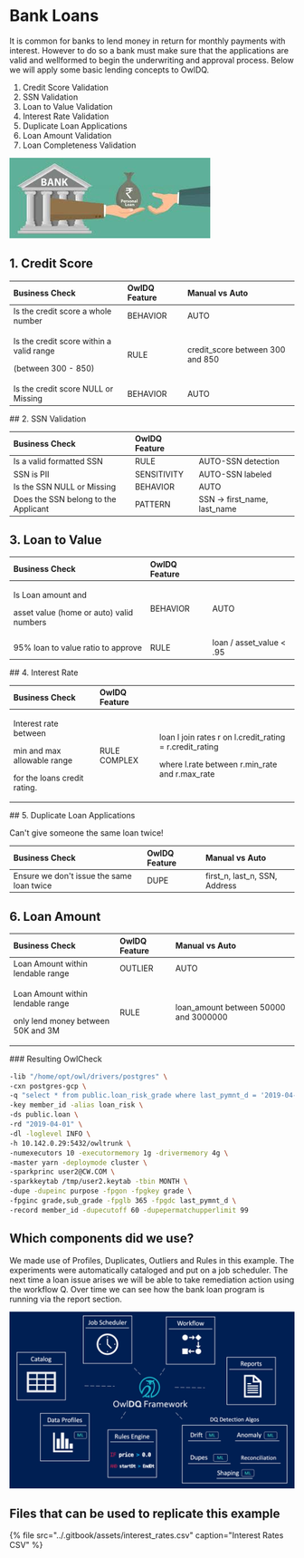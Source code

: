 # Bank Loans

It is common for banks to lend money in return for monthly payments with interest.  However to do so a bank must make sure that the applications are valid and wellformed to begin the underwriting and approval process.  Below we will apply some basic lending concepts to OwlDQ. 

1. Credit Score Validation
2. SSN Validation
3. Loan to Value Validation
4. Interest Rate Validation
5. Duplicate Loan Applications
6. Loan Amount Validation
7. Loan Completeness Validation

![](../.gitbook/assets/bank-loan1.jpeg)

## 1. Credit Score

<table>
  <thead>
    <tr>
      <th style="text-align:left">Business Check</th>
      <th style="text-align:left">OwlDQ Feature</th>
      <th style="text-align:left">Manual vs Auto</th>
    </tr>
  </thead>
  <tbody>
    <tr>
      <td style="text-align:left">Is the credit score a whole number</td>
      <td style="text-align:left">BEHAVIOR</td>
      <td style="text-align:left">AUTO</td>
    </tr>
    <tr>
      <td style="text-align:left">
        <p>Is the credit score within a valid range</p>
        <p>(between 300 - 850)</p>
      </td>
      <td style="text-align:left">RULE</td>
      <td style="text-align:left">credit_score between 300 and 850</td>
    </tr>
    <tr>
      <td style="text-align:left">Is the credit score NULL or Missing</td>
      <td style="text-align:left">BEHAVIOR</td>
      <td style="text-align:left">AUTO</td>
    </tr>
  </tbody>
</table>##  2. SSN Validation

| Business Check | OwlDQ Feature |  |
| :--- | :--- | :--- |
| Is a valid formatted SSN | RULE | AUTO-SSN detection |
| SSN is PII | SENSITIVITY | AUTO-SSN labeled |
| Is the SSN NULL or Missing | BEHAVIOR | AUTO |
| Does the SSN belong to the Applicant | PATTERN | SSN -&gt; first\_name, last\_name |

## 3. Loan to Value 

<table>
  <thead>
    <tr>
      <th style="text-align:left">Business Check</th>
      <th style="text-align:left">OwlDQ Feature</th>
      <th style="text-align:left"></th>
    </tr>
  </thead>
  <tbody>
    <tr>
      <td style="text-align:left">
        <p>Is Loan amount and</p>
        <p>asset value (home or auto) valid numbers</p>
      </td>
      <td style="text-align:left">BEHAVIOR</td>
      <td style="text-align:left">AUTO</td>
    </tr>
    <tr>
      <td style="text-align:left">95% loan to value ratio to approve</td>
      <td style="text-align:left">RULE</td>
      <td style="text-align:left">loan / asset_value &lt; .95</td>
    </tr>
  </tbody>
</table>## 4. Interest Rate

<table>
  <thead>
    <tr>
      <th style="text-align:left">Business Check</th>
      <th style="text-align:left">OwlDQ Feature</th>
      <th style="text-align:left"></th>
    </tr>
  </thead>
  <tbody>
    <tr>
      <td style="text-align:left">
        <p>Interest rate between</p>
        <p>min and max allowable range</p>
        <p>for the loans credit rating.</p>
      </td>
      <td style="text-align:left">RULE COMPLEX</td>
      <td style="text-align:left">
        <p>loan l join rates r on l.credit_rating = r.credit_rating</p>
        <p>where l.rate between r.min_rate and r.max_rate</p>
      </td>
    </tr>
  </tbody>
</table>## 5. Duplicate Loan Applications

Can't give someone the same loan twice!

| Business Check | OwlDQ Feature | Manual vs Auto |
| :--- | :--- | :--- |
| Ensure we don't issue the same loan twice | DUPE | first\_n, last\_n, SSN, Address |

## 6. Loan Amount

<table>
  <thead>
    <tr>
      <th style="text-align:left">Business Check</th>
      <th style="text-align:left">OwlDQ Feature</th>
      <th style="text-align:left">Manual vs Auto</th>
    </tr>
  </thead>
  <tbody>
    <tr>
      <td style="text-align:left">Loan Amount within lendable range</td>
      <td style="text-align:left">OUTLIER</td>
      <td style="text-align:left">AUTO</td>
    </tr>
    <tr>
      <td style="text-align:left">
        <p>Loan Amount within lendable range</p>
        <p>only lend money between 50K and 3M</p>
      </td>
      <td style="text-align:left">RULE</td>
      <td style="text-align:left">loan_amount between 50000 and 3000000</td>
    </tr>
  </tbody>
</table>### Resulting OwlCheck

```bash
-lib "/home/opt/owl/drivers/postgres" \
-cxn postgres-gcp \
-q "select * from public.loan_risk_grade where last_pymnt_d = '2019-04-01'" \
-key member_id -alias loan_risk \
-ds public.loan \
-rd "2019-04-01" \
-dl -loglevel INFO \
-h 10.142.0.29:5432/owltrunk \
-numexecutors 10 -executormemory 1g -drivermemory 4g \
-master yarn -deploymode cluster \
-sparkprinc user2@CW.COM \
-sparkkeytab /tmp/user2.keytab -tbin MONTH \
-dupe -dupeinc purpose -fpgon -fpgkey grade \
-fpginc grade,sub_grade -fpglb 365 -fpgdc last_pymnt_d \
-record member_id -dupecutoff 60 -dupepermatchupperlimit 99 
```

## Which components did we use?

We made use of Profiles, Duplicates, Outliers and Rules in this example.  The experiments were automatically cataloged and put on a job scheduler.  The next time a loan issue arises we will be able to take remediation action using the workflow Q.  Over time we can see how the bank loan program is running via the report section. 

![](../.gitbook/assets/owldq-framework-li.png)

## Files that can be used to replicate this example

{% file src="../.gitbook/assets/interest\_rates.csv" caption="Interest Rates CSV" %}



